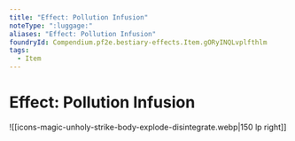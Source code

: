 ```yaml
---
title: "Effect: Pollution Infusion"
noteType: ":luggage:"
aliases: "Effect: Pollution Infusion"
foundryId: Compendium.pf2e.bestiary-effects.Item.gORyINQLvplfthlm
tags:
  - Item
---
```


# Effect: Pollution Infusion
![[icons-magic-unholy-strike-body-explode-disintegrate.webp|150 lp right]]
